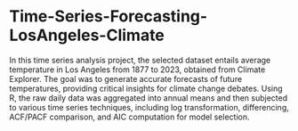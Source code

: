 # Time-Series-Forecasting-LosAngeles-Climate
In this time series analysis project, the selected dataset entails average temperature in Los Angeles from 1877 to 2023, obtained from Climate Explorer. The goal was to generate accurate forecasts of future temperatures, providing critical insights for climate change debates. Using R, the raw daily data was aggregated into annual means and then subjected to various time series techniques, including log transformation, differencing, ACF/PACF comparison, and AIC computation for model selection.
